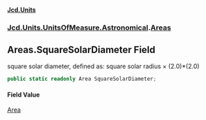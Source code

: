 #### [Jcd.Units](index.md 'index')
### [Jcd.Units.UnitsOfMeasure.Astronomical](Jcd.Units.UnitsOfMeasure.Astronomical.md 'Jcd.Units.UnitsOfMeasure.Astronomical').[Areas](Areas.md 'Jcd.Units.UnitsOfMeasure.Astronomical.Areas')

## Areas.SquareSolarDiameter Field

square solar diameter, defined as: square solar radius × (2.0)*(2.0)

```csharp
public static readonly Area SquareSolarDiameter;
```

#### Field Value
[Area](Area.md 'Jcd.Units.UnitTypes.Area')